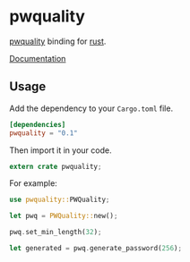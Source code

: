 # pwquality

[pwquality](https://github.com/libpwquality/libpwquality/) binding for [rust](https://www.rust-lang.org/).

[Documentation](https://satabin.github.io/pwquality-rs/pwquality/)


## Usage

Add the dependency to your `Cargo.toml` file.

```toml
[dependencies]
pwquality = "0.1"
```

Then import it in your code.

```rust
extern crate pwquality;
```

For example:
```rust
use pwquality::PWQuality;

let pwq = PWQuality::new();

pwq.set_min_length(32);

let generated = pwq.generate_password(256);
```
